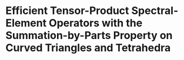 # Efficient Tensor-Product Spectral-Element Operators with the Summation-by-Parts Property on Curved Triangles and Tetrahedra